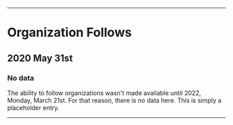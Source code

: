 
***

# Organization Follows

## 2020 May 31st

### No data

The ability to follow organizations wasn't made available until 2022, Monday, March 21st. For that reason, there is no data here. This is simply a placeholder entry.

***

